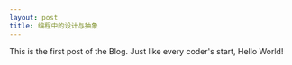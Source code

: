 ```yaml
---
layout: post
title: 编程中的设计与抽象
---
```


This is the first post of the Blog.
Just like every coder's start, Hello World!